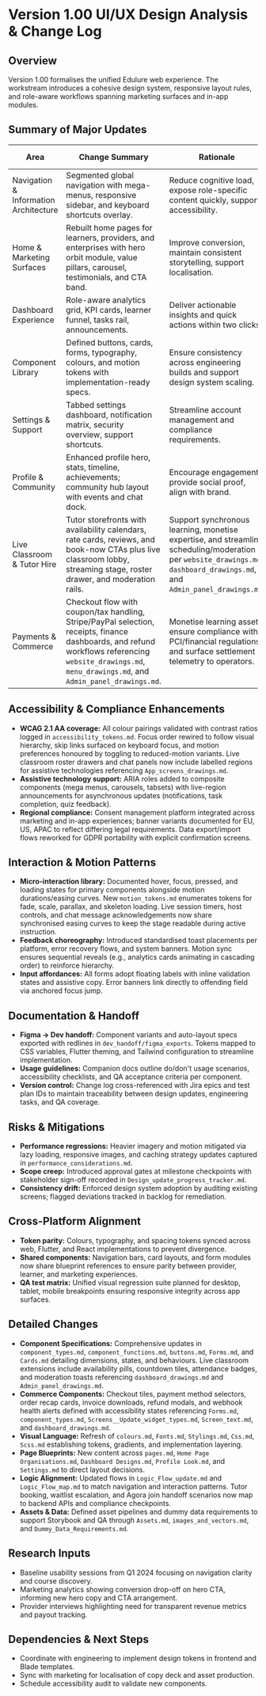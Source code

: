 # Version 1.00 UI/UX Design Analysis & Change Log

## Overview
Version 1.00 formalises the unified Edulure web experience. The workstream introduces a cohesive design system, responsive layout rules, and role-aware workflows spanning marketing surfaces and in-app modules.

## Summary of Major Updates
| Area | Change Summary | Rationale | Impacted Platforms |
| --- | --- | --- | --- |
| Navigation & Information Architecture | Segmented global navigation with mega-menus, responsive sidebar, and keyboard shortcuts overlay. | Reduce cognitive load, expose role-specific content quickly, support accessibility. | Web App |
| Home & Marketing Surfaces | Rebuilt home pages for learners, providers, and enterprises with hero orbit module, value pillars, carousel, testimonials, and CTA band. | Improve conversion, maintain consistent storytelling, support localisation. | Web App |
| Dashboard Experience | Role-aware analytics grid, KPI cards, learner funnel, tasks rail, announcements. | Deliver actionable insights and quick actions within two clicks. | Web App |
| Component Library | Defined buttons, cards, forms, typography, colours, and motion tokens with implementation-ready specs. | Ensure consistency across engineering builds and support design system scaling. | Web App |
| Settings & Support | Tabbed settings dashboard, notification matrix, security overview, support shortcuts. | Streamline account management and compliance requirements. | Web App |
| Profile & Community | Enhanced profile hero, stats, timeline, achievements; community hub layout with events and chat dock. | Encourage engagement, provide social proof, align with brand. | Web App |
| Live Classroom & Tutor Hire | Tutor storefronts with availability calendars, rate cards, reviews, and book-now CTAs plus live classroom lobby, streaming stage, roster drawer, and moderation rails. | Support synchronous learning, monetise expertise, and streamline scheduling/moderation per `website_drawings.md`, `dashboard_drawings.md`, and `Admin_panel_drawings.md`. | Web App |
| Payments & Commerce | Checkout flow with coupon/tax handling, Stripe/PayPal selection, receipts, finance dashboards, and refund workflows referencing `website_drawings.md`, `menu_drawings.md`, and `Admin_panel_drawings.md`. | Monetise learning assets, ensure compliance with PCI/financial regulations, and surface settlement telemetry to operators. | Web App |

## Accessibility & Compliance Enhancements
- **WCAG 2.1 AA coverage:** All colour pairings validated with contrast ratios logged in `accessibility_tokens.md`. Focus order rewired to follow visual hierarchy, skip links surfaced on keyboard focus, and motion preferences honoured by toggling to reduced-motion variants. Live classroom roster drawers and chat panels now include labelled regions for assistive technologies referencing `App_screens_drawings.md`.
- **Assistive technology support:** ARIA roles added to composite components (mega menus, carousels, tabsets) with live-region announcements for asynchronous updates (notifications, task completion, quiz feedback).
- **Regional compliance:** Consent management platform integrated across marketing and in-app experiences; banner variants documented for EU, US, APAC to reflect differing legal requirements. Data export/import flows reworked for GDPR portability with explicit confirmation screens.

## Interaction & Motion Patterns
- **Micro-interaction library:** Documented hover, focus, pressed, and loading states for primary components alongside motion durations/easing curves. New `motion_tokens.md` enumerates tokens for fade, scale, parallax, and skeleton loading. Live session timers, host controls, and chat message acknowledgements now share synchronised easing curves to keep the stage readable during active instruction.
- **Feedback choreography:** Introduced standardised toast placements per platform, error recovery flows, and system banners. Motion sync ensures sequential reveals (e.g., analytics cards animating in cascading order) to reinforce hierarchy.
- **Input affordances:** All forms adopt floating labels with inline validation states and assistive copy. Error banners link directly to offending field via anchored focus jump.

## Documentation & Handoff
- **Figma → Dev handoff:** Component variants and auto-layout specs exported with redlines in `dev_handoff/figma_exports`. Tokens mapped to CSS variables, Flutter theming, and Tailwind configuration to streamline implementation.
- **Usage guidelines:** Companion docs outline do/don't usage scenarios, accessibility checklists, and QA acceptance criteria per component.
- **Version control:** Change log cross-referenced with Jira epics and test plan IDs to maintain traceability between design updates, engineering tasks, and QA coverage.

## Risks & Mitigations
- **Performance regressions:** Heavier imagery and motion mitigated via lazy loading, responsive images, and caching strategy updates captured in `performance_considerations.md`.
- **Scope creep:** Introduced approval gates at milestone checkpoints with stakeholder sign-off recorded in `Design_update_progress_tracker.md`.
- **Consistency drift:** Enforced design system adoption by auditing existing screens; flagged deviations tracked in backlog for remediation.

## Cross-Platform Alignment
- **Token parity:** Colours, typography, and spacing tokens synced across web, Flutter, and React implementations to prevent divergence.
- **Shared components:** Navigation bars, card layouts, and form modules now share blueprint references to ensure parity between provider, learner, and marketing experiences.
- **QA test matrix:** Unified visual regression suite planned for desktop, tablet, mobile breakpoints ensuring responsive integrity across app surfaces.

## Detailed Changes
- **Component Specifications:** Comprehensive updates in `component_types.md`, `component_functions.md`, `buttons.md`, `Forms.md`, and `Cards.md` detailing dimensions, states, and behaviours. Live classroom extensions include availability pills, countdown tiles, attendance badges, and moderation toasts referencing `dashboard_drawings.md` and `Admin_panel_drawings.md`.
- **Commerce Components:** Checkout tiles, payment method selectors, order recap cards, invoice downloads, refund modals, and webhook health alerts defined with accessibility states referencing `Forms.md`, `component_types.md`, `Screens__Update_widget_types.md`, `Screen_text.md`, and `dashboard_drawings.md`.
- **Visual Language:** Refresh of `colours.md`, `Fonts.md`, `Stylings.md`, `Css.md`, `Scss.md` establishing tokens, gradients, and implementation layering.
- **Page Blueprints:** New content across `pages.md`, `Home Page Organisations.md`, `Dashboard Designs.md`, `Profile Look.md`, and `Settings.md` to direct layout decisions.
- **Logic Alignment:** Updated flows in `Logic_Flow_update.md` and `Logic_Flow_map.md` to match navigation and interaction patterns. Tutor booking, waitlist escalation, and Agora join handoff scenarios now map to backend APIs and compliance checkpoints.
- **Assets & Data:** Defined asset pipelines and dummy data requirements to support Storybook and QA through `Assets.md`, `images_and_vectors.md`, and `Dummy_Data_Requirements.md`.

## Research Inputs
- Baseline usability sessions from Q1 2024 focusing on navigation clarity and course discovery.
- Marketing analytics showing conversion drop-off on hero CTA, informing new hero copy and CTA arrangement.
- Provider interviews highlighting need for transparent revenue metrics and payout tracking.

## Dependencies & Next Steps
- Coordinate with engineering to implement design tokens in frontend and Blade templates.
- Sync with marketing for localisation of copy deck and asset production.
- Schedule accessibility audit to validate new components.
